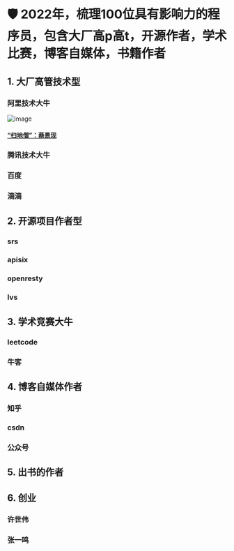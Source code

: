 # 🛡 2022年，梳理100位具有影响力的程序员，包含大厂高p高t，开源作者，学术比赛，博客自媒体，书籍作者

## 1. 大厂高管技术型
### 阿里技术大牛

![image](https://user-images.githubusercontent.com/87457873/155135060-1706312e-a4e9-4aa4-9fb4-81474600091a.png)

#### [“扫地僧”：蔡景现](https://baike.baidu.com/item/%E8%94%A1%E6%99%AF%E7%8E%B0/16432698)

### 腾讯技术大牛
### 百度
### 滴滴


## 2. 开源项目作者型
### srs
### apisix
### openresty
### lvs 
  

## 3. 学术竞赛大牛
### leetcode
### 牛客

## 4. 博客自媒体作者
### 知乎
### csdn
### 公众号


## 5. 出书的作者
   
   

## 6. 创业
### 许世伟
### 张一鸣
